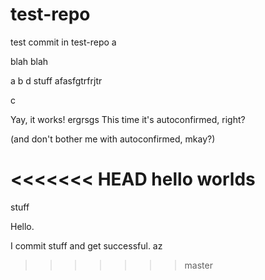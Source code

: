 # test-repo

test commit in test-repo a

blah blah

a
b d
 stuff
 afasfgtrfrjtr

c

Yay, it works!
ergrsgs
This time it's autoconfirmed, right?

(and don't bother me with autoconfirmed, mkay?)

<<<<<<< HEAD
hello worlds
=======
stuff

Hello.

I commit stuff and get successful.
az
>>>>>>> master
